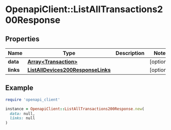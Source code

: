 # OpenapiClient::ListAllTransactions200Response

## Properties

| Name | Type | Description | Notes |
| ---- | ---- | ----------- | ----- |
| **data** | [**Array&lt;Transaction&gt;**](Transaction.md) |  | [optional] |
| **links** | [**ListAllDevices200ResponseLinks**](ListAllDevices200ResponseLinks.md) |  | [optional] |

## Example

```ruby
require 'openapi_client'

instance = OpenapiClient::ListAllTransactions200Response.new(
  data: null,
  links: null
)
```

